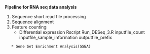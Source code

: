 **Pipeline for RNA seq data analysis**

1. Sequence short read file processing
2. Sequence alignment
3. Feature counting
   * Differential expression
Rscript Run_DESeq_3.R inputfile_count inputfile_sample_information outputfile_prefix
```
   * Gene Set Enrichment Analysis(GSEA)
